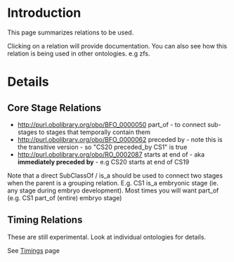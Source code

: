 # Introduction #

This page summarizes relations to be used.

Clicking on a relation will provide documentation. You can also see how this relation is being used in other ontologies. e.g zfs.

# Details #

## Core Stage Relations ##

  * http://purl.obolibrary.org/obo/BFO_0000050 part\_of - to connect sub-stages to stages that temporally contain them
  * http://purl.obolibrary.org/obo/BFO_0000062 preceded by - note this is the transitive version - so "CS20 preceded\_by CS1" is true
  * http://purl.obolibrary.org/obo/RO_0002087 starts at end of - aka **immediately preceded by** - e.g CS20 starts at end of CS19

Note that a direct SubClassOf / is\_a should be used to connect two stages when the parent is a grouping relation. E.g. CS1 is\_a embryonic stage (ie. any stage during embryo development). Most times you will want part\_of (e.g. CS1 part\_of (entire) embryo stage)

## Timing Relations ##

These are still experimental. Look at individual ontologies for details.

See [Timings](Timings.md) page